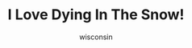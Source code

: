 ---
media: "images/rounds/round_3/dying_in_the_snow.png"
media_type: image
type: art
title: I Love Dying In The Snow!
author: [wisconsin]
desc: Kafka Hynes expresses her love for her new home.
---